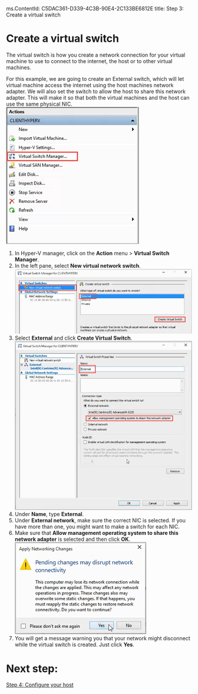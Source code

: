 ms.ContentId: C5DAC361-D339-4C3B-90E4-2C133BE6812E
title: Step 3: Create a virtual switch

# Create a virtual switch #

The virtual switch is how you create a network connection for your virtual machine to use to connect to the internet, the host or to other virtual machines.

For this example, we are going to create an External switch, which will let virtual machine access the internet using the host machines network adapter. We will also set the switch to allow the host to share this network adapter. This will make it so that both the virtual machines and the host can use the same physical NIC.
![](media/virtual_switch_manager.png)
1. In Hyper-V manager, click on the **Action** menu > **Virtual Switch Manager**.
2. In the left pane, select **New virtual network switch**.
![](media/new_switch.png)
3. Select **External** and click **Create Virtual Switch**. 
![](media/share_nic.png)
4. Under **Name**, type **External**.
5. Under **External network**, make sure the correct NIC is selected. If you have more than one, you might want to make a switch for each NIC.
6. Make sure that **Allow management operating system to share this network adapter** is selected and then click **OK**. 
![](media/network_warning.png)
7. You will get a message warning you that your network might disconnect while the virtual switch is created. Just click **Yes**.

# Next step: #
[Step 4: Configure your host](step4.md)